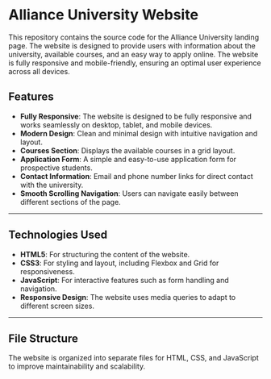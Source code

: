 # Alliance University Website

This repository contains the source code for the Alliance University landing page. The website is designed to provide users with information about the university, available courses, and an easy way to apply online. The website is fully responsive and mobile-friendly, ensuring an optimal user experience across all devices.

## Features
- **Fully Responsive**: The website is designed to be fully responsive and works seamlessly on desktop, tablet, and mobile devices.
- **Modern Design**: Clean and minimal design with intuitive navigation and layout.
- **Courses Section**: Displays the available courses in a grid layout.
- **Application Form**: A simple and easy-to-use application form for prospective students.
- **Contact Information**: Email and phone number links for direct contact with the university.
- **Smooth Scrolling Navigation**: Users can navigate easily between different sections of the page.

---

## Technologies Used
- **HTML5**: For structuring the content of the website.
- **CSS3**: For styling and layout, including Flexbox and Grid for responsiveness.
- **JavaScript**: For interactive features such as form handling and navigation.
- **Responsive Design**: The website uses media queries to adapt to different screen sizes.

---

## File Structure
The website is organized into separate files for HTML, CSS, and JavaScript to improve maintainability and scalability.
